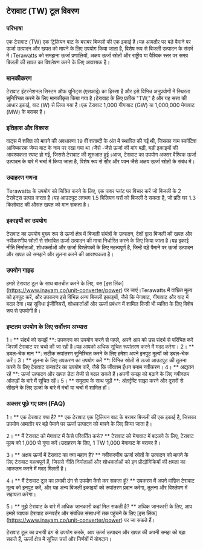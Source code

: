 ## टेरावाट (TW) टूल विवरण

### परिभाषा
एक टेरावाट (TW) एक ट्रिलियन वाट के बराबर बिजली की एक इकाई है।यह आमतौर पर बड़े पैमाने पर ऊर्जा उत्पादन और खपत को मापने के लिए उपयोग किया जाता है, विशेष रूप से बिजली उत्पादन के संदर्भ में।Terawatts को समझना ऊर्जा प्रणालियों, अक्षय ऊर्जा स्रोतों और राष्ट्रीय या वैश्विक स्तर पर समग्र बिजली की खपत का विश्लेषण करने के लिए आवश्यक है।

### मानकीकरण
टेरावाट इंटरनेशनल सिस्टम ऑफ यूनिट्स (एसआई) का हिस्सा है और इसे विभिन्न अनुप्रयोगों में स्थिरता सुनिश्चित करने के लिए मानकीकृत किया गया है।टेरावाट के लिए प्रतीक "TW," है और यह सत्ता की आधार इकाई, वाट (W) से लिया गया है।एक टेरावाट 1,000 गीगावाट (GW) या 1,000,000 मेगावाट (MW) के बराबर है।

### इतिहास और विकास
वाट्स में शक्ति को मापने की अवधारणा 19 वीं शताब्दी के अंत में स्थापित की गई थी, जिसका नाम स्कॉटिश आविष्कारक जेम्स वाट के नाम पर रखा गया था।जैसे -जैसे ऊर्जा की मांग बढ़ी, बड़ी इकाइयों की आवश्यकता स्पष्ट हो गई, जिससे टेरावाट की शुरुआत हुई।आज, टेरावाट का उपयोग अक्सर वैश्विक ऊर्जा उत्पादन के बारे में चर्चा में किया जाता है, विशेष रूप से सौर और पवन जैसे अक्षय ऊर्जा स्रोतों के संबंध में।

### उदाहरण गणना
Terawatts के उपयोग को चित्रित करने के लिए, एक पावर प्लांट पर विचार करें जो बिजली के 2 टेरावेट्स उत्पन्न करता है।यह आउटपुट लगभग 1.5 बिलियन घरों को बिजली दे सकता है, जो प्रति घर 1.3 किलोवाट की औसत खपत को मान सकता है।

### इकाइयों का उपयोग
टेरावाट का उपयोग मुख्य रूप से ऊर्जा क्षेत्र में बिजली संयंत्रों के उत्पादन, देशों द्वारा बिजली की खपत और नवीकरणीय स्रोतों से संभावित ऊर्जा उत्पादन की मात्रा निर्धारित करने के लिए किया जाता है।यह इकाई नीति निर्माताओं, शोधकर्ताओं और ऊर्जा विश्लेषकों के लिए महत्वपूर्ण है, जिन्हें बड़े पैमाने पर ऊर्जा उत्पादन और खपत को समझने और तुलना करने की आवश्यकता है।

### उपयोग गाइड
हमारे टेरावाट टूल के साथ बातचीत करने के लिए, बस [इस लिंक] (https://www.inayam.co/unit-converter/power) पर जाएं।Terawatts में वांछित मूल्य को इनपुट करें, और उपकरण इसे विभिन्न अन्य बिजली इकाइयों, जैसे कि मेगावाट, गीगावाट और वाट में बदल देगा।यह सुविधा इंजीनियरों, शोधकर्ताओं और ऊर्जा प्रबंधन में शामिल किसी भी व्यक्ति के लिए विशेष रूप से उपयोगी है।

### इष्टतम उपयोग के लिए सर्वोत्तम अभ्यास
1। ** संदर्भ को समझें **: उपकरण का उपयोग करने से पहले, अपने आप को उस संदर्भ से परिचित करें जिसमें टेरावाट पर चर्चा की जा रही है।यह आपको अधिक सूचित रूपांतरण करने में मदद करेगा।
2। ** डबल-चेक मान **: सटीक रूपांतरण सुनिश्चित करने के लिए हमेशा अपने इनपुट मूल्यों को डबल-चेक करें।
3। ** तुलना के लिए उपकरण का उपयोग करें **: विभिन्न स्रोतों से ऊर्जा आउटपुट की तुलना करने के लिए टेरावाट कनवर्टर का उपयोग करें, जैसे कि जीवाश्म ईंधन बनाम नवीकरण।
4। ** अद्यतन रहें **: ऊर्जा उत्पादन और खपत डेटा तेजी से बदल सकते हैं।अपनी समझ को बढ़ाने के लिए नवीनतम आंकड़ों के बारे में सूचित रहें।
5। ** समुदाय के साथ जुड़ें **: अंतर्दृष्टि साझा करने और दूसरों से सीखने के लिए ऊर्जा के बारे में मंचों या चर्चा में शामिल हों।

### अक्सर पूछे गए प्रश्न (FAQ)

1। ** एक टेरावाट क्या है? **
एक टेरावाट एक ट्रिलियन वाट के बराबर बिजली की एक इकाई है, जिसका उपयोग आमतौर पर बड़े पैमाने पर ऊर्जा उत्पादन को मापने के लिए किया जाता है।

2। ** मैं टेरावाट को मेगावाट में कैसे परिवर्तित करूं? **
टेरावाट को मेगावाट में बदलने के लिए, टेरावाट मूल्य को 1,000 से गुणा करें।उदाहरण के लिए, 1 TW 1,000 मेगावाट के बराबर है।

3। ** अक्षय ऊर्जा में टेरावाट का क्या महत्व है? **
नवीकरणीय ऊर्जा स्रोतों के उत्पादन को मापने के लिए टेरावाट महत्वपूर्ण हैं, जिससे नीति निर्माताओं और शोधकर्ताओं को इन प्रौद्योगिकियों की क्षमता का आकलन करने में मदद मिलती है।

4। ** मैं टेरावाट टूल का प्रभावी ढंग से उपयोग कैसे कर सकता हूं? **
उपकरण में अपने वांछित टेरावाट मूल्य को इनपुट करें, और यह अन्य बिजली इकाइयों को रूपांतरण प्रदान करेगा, तुलना और विश्लेषण में सहायता करेगा।

5। ** मुझे टेरावाट के बारे में अधिक जानकारी कहां मिल सकती है? **
अधिक जानकारी के लिए, आप हमारे व्यापक टेरावाट कनवर्टर और संबंधित संसाधनों तक पहुंचने के लिए [इस लिंक] (https://www.inayam.co/unit-converter/power) पर जा सकते हैं।

टेरावाट टूल का प्रभावी ढंग से उपयोग करके, आप ऊर्जा उत्पादन और खपत की अपनी समझ को बढ़ा सकते हैं, ऊर्जा क्षेत्र में सूचित चर्चा और निर्णयों में योगदान।